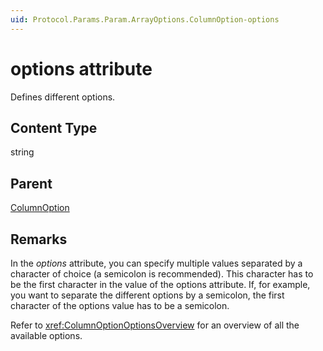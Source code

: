 ```yaml
---
uid: Protocol.Params.Param.ArrayOptions.ColumnOption-options
---
```


# options attribute

Defines different options.

## Content Type

string

## Parent

[ColumnOption](xref:Protocol.Params.Param.ArrayOptions.ColumnOption)

## Remarks

In the *options* attribute, you can specify multiple values separated by a character of choice (a semicolon is recommended). This character has to be the first character in the value of the options attribute. If, for example, you want to separate the different options by a semicolon, the first character of the options value has to be a semicolon.

Refer to <xref:ColumnOptionOptionsOverview> for an overview of all the available options.

